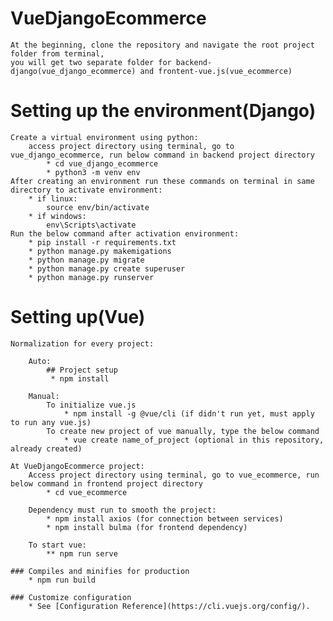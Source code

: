 # VueDjangoEcommerce
	At the beginning, clone the repository and navigate the root project folder from terminal, 
	you will get two separate folder for backend-django(vue_django_ecommerce) and frontent-vue.js(vue_ecommerce)  
	
# Setting up the environment(Django)

	Create a virtual environment using python:
		access project directory using terminal, go to vue_django_ecommerce, run below command in backend project directory
			* cd vue_django_ecommerce
			* python3 -m venv env
	After creating an environment run these commands on terminal in same directory to activate environment:
		* if linux:
			source env/bin/activate
		* if windows:
			env\Scripts\activate
	Run the below command after activation environment:
		* pip install -r requirements.txt
		* python manage.py makemigations
		* python manage.py migrate
		* python manage.py create superuser
		* python manage.py runserver
		
		
# Setting up(Vue)

	Normalization for every project:
	
		Auto:
			## Project setup
			 * npm install
	
		Manual:
			To initialize vue.js 
				* npm install -g @vue/cli (if didn't run yet, must apply to run any vue.js)
			To create new project of vue manually, type the below command
				* vue create name_of_project (optional in this repository, already created)
		
	At VueDjangoEcommerce project:
		Access project directory using terminal, go to vue_ecommerce, run below command in frontend project directory
			* cd vue_ecommerce
		
		Dependency must run to smooth the project:
			* npm install axios (for connection between services)
			* npm install bulma (for frontend dependency)
			
		To start vue:
			** npm run serve
			
	### Compiles and minifies for production
		* npm run build

	### Customize configuration
		* See [Configuration Reference](https://cli.vuejs.org/config/).
		
		
			
		
			